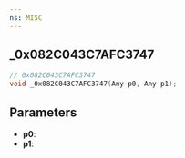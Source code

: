 ```yaml
---
ns: MISC
---
```

## _0x082C043C7AFC3747

```c
// 0x082C043C7AFC3747
void _0x082C043C7AFC3747(Any p0, Any p1);
```

## Parameters
* **p0**:
* **p1**:

